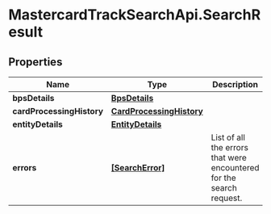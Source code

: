 # MastercardTrackSearchApi.SearchResult

## Properties

Name | Type | Description | Notes
------------ | ------------- | ------------- | -------------
**bpsDetails** | [**BpsDetails**](BpsDetails.md) |  | [optional] 
**cardProcessingHistory** | [**CardProcessingHistory**](CardProcessingHistory.md) |  | [optional] 
**entityDetails** | [**EntityDetails**](EntityDetails.md) |  | [optional] 
**errors** | [**[SearchError]**](SearchError.md) | List of all the errors that were encountered for the search request. | [optional] 


